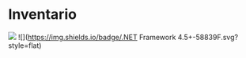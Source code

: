 # Inventario
![](http://img.shields.io/badge/stability-experimental-orange.svg?style=flat)
![](https://img.shields.io/badge/.NET Framework 4.5+-58839F.svg?style=flat)